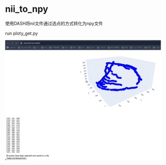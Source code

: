 # nii_to_npy

使用DASH将nii文件通过选点的方式转化为npy文件

run ploty_get.py

![1705503224327](image/README/1705503224327.png)
